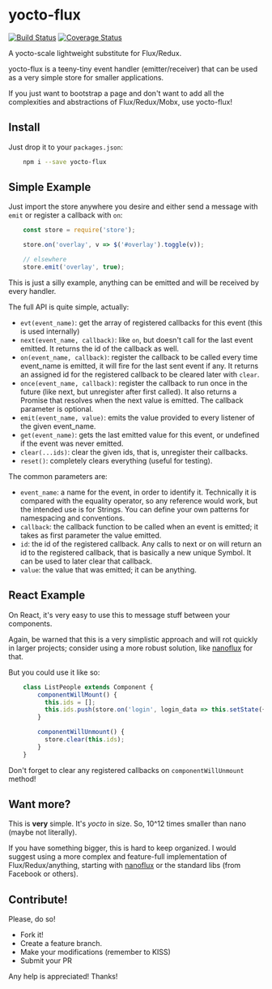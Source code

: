 # yocto-flux

[![Build Status](https://travis-ci.org/luanpotter/yocto-flux.svg?branch=master)](https://travis-ci.org/luanpotter/yocto-flux) [![Coverage Status](https://coveralls.io/repos/github/luanpotter/yocto-flux/badge.svg?branch=master)](https://coveralls.io/github/luanpotter/yocto-flux?branch=master)

A yocto-scale lightweight substitute for Flux/Redux.

yocto-flux is a teeny-tiny event handler (emitter/receiver) that can be used as a very simple store for smaller applications.

If you just want to bootstrap a page and don't want to add all the complexities and abstractions of Flux/Redux/Mobx, use yocto-flux!

## Install

Just drop it to your `packages.json`:

```bash
    npm i --save yocto-flux
```

## Simple Example

Just import the store anywhere you desire and either send a message with `emit` or register a callback with `on`:

```javascript
    const store = require('store');

    store.on('overlay', v => $('#overlay').toggle(v));

    // elsewhere
    store.emit('overlay', true);
```

This is just a silly example, anything can be emitted and will be received by every handler.

The full API is quite simple, actually:

 * `evt(event_name)`: get the array of registered callbacks for this event (this is used internally)
 * `next(event_name, callback)`: like `on`, but doesn't call for the last event emitted. It returns the id of the callback as well.
 * `on(event_name, callback)`: register the callback to be called every time event_name is emitted, it will fire for the last sent event if any. It returns an assigned id for the registered callback to be cleared later with `clear`.
 * `once(event_name, callback)`: register the callback to run once in the future (like next, but unregister after first called). It also returns a Promise that resolves when the next value is emitted. The callback parameter is optional.
 * `emit(event_name, value)`: emits the value provided to every listener of the given event_name.
 * `get(event_name)`: gets the last emitted value for this event, or undefined if the event was never emitted.
 * `clear(...ids)`: clear the given ids, that is, unregister their callbacks.
 * `reset()`: completely clears everything (useful for testing).

The common parameters are:

 * `event_name`: a name for the event, in order to identify it. Technically it is compared with the equality operator, so any reference would work, but the intended use is for Strings. You can define your own patterns for namespacing and conventions.
 * `callback`: the callback function to be called when an event is emitted; it takes as first parameter the value emitted.
 * `id`: the id of the registered callback. Any calls to next or on will return an id to the registered callback, that is basically a new unique Symbol. It can be used to later clear that callback.
 * `value`: the value that was emitted; it can be anything.

## React Example

On React, it's very easy to use this to message stuff between your components.

Again, be warned that this is a very simplistic approach and will rot quickly in larger projects; consider using a more robust solution, like <a href="https://github.com/ohager/nanoflux">nanoflux</a> for that.

But you could use it like so:

```javascript
    class ListPeople extends Component {
        componentWillMount() {
          this.ids = [];
          this.ids.push(store.on('login', login_data => this.setState({ login_data })));
        }

        componentWillUnmount() {
          store.clear(this.ids);
        }
    }
```

Don't forget to clear any registered callbacks on `componentWillUnmount` method!

## Want more?

This is **very** simple. It's *yocto* in size. So, 10^12 times smaller than nano (maybe not literally).

If you have something bigger, this is hard to keep organized. I would suggest using a more complex and feature-full implementation of Flux/Redux/anything, starting with <a href="https://github.com/ohager/nanoflux">nanoflux</a> or the standard libs (from Facebook or others).

## Contribute!

Please, do so!

* Fork it!
* Create a feature branch.
* Make your modifications (remember to KISS)
* Submit your PR

Any help is appreciated! Thanks!
